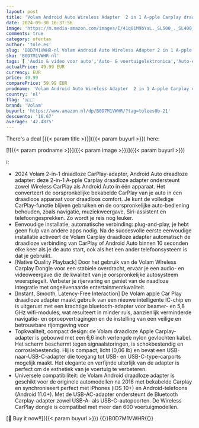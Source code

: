 ```yaml
---
layout: post
title: 'Volam Android Auto Wireless Adapter  2 in 1 A-pple Carplay draadloze adapter  plug-and-play  uitgerust met een geïntegreerde 5 8 GHz chip  lage latentie  compatibel met auto s vanaf 2016+  IOS'
date: 2024-09-30 16:37:56
image: 'https://m.media-amazon.com/images/I/41q01M9bYaL._SL500_._SL400_.jpg'
comments: true
category: ofertas
author: 'tole.es'
slug: 'B0D7M1VWHR-nl Volam Android Auto Wireless Adapter 2 in 1 A-pple Carplay...'
sku: 'B0D7M1VWHR-nl'
tags: [ 'Audio & video voor auto','Auto- & voertuigelektronica','Auto-elektronica','Digitale media-ontvangers voor auto','Elektronica','volam','🇳🇱', ]
actualPrice: 49.99 EUR
currency: EUR
price: 49.99
comparePrice: 59.99 EUR
prodname: 'Volam Android Auto Wireless Adapter  2 in 1 A-pple Carplay draadloze adapter  plug-and-play  uitgerust met een geïntegreerde 5 8 GHz chip  lage latentie  compatibel met auto s vanaf 2016+  IOS'
country: 'nl'
flag: '🇳🇱'
brand: 'Volam'
buyurl: 'https://www.amazon.nl/dp/B0D7M1VWHR/?tag=tolees0b-21'
descuento: '16.67'
average: '42.4875'
---
```


There's a deal [{{< param title >}}]({{< param buyurl >}})  here:

[![{{< param prodname >}}]({{< param image >}})]({{< param buyurl >}})

ℹ️:

- 2024 Volam 2-in-1 draadloze CarPlay-adapter, Android Auto draadloze adapter: deze 2-in-1 A-pple Carplay draadloze adapter ondersteunt zowel Wireless CarPlay als Android Auto in één apparaat. Het converteert de oorspronkelijke bekabelde CarPlay van je auto in een draadloos apparaat voor draadloos comfort. Je kunt de volledige CarPlay-functie blijven gebruiken en de oorspronkelijke auto-bediening behouden, zoals navigatie, muziekweergave, Siri-assistent en telefoongesprekken. Zo wordt je reis nog leuker.
- Eenvoudige installatie, automatische verbinding: plug-and-play, je hebt geen hulp van andere apps nodig. Na de succesvolle eerste eenvoudige installatie activeert de Volam Carplay draadloze adapter automatisch de draadloze verbinding van CarPlay of Android Auto binnen 10 seconden elke keer als je de auto start, ook als het een ander telefoonsysteem is dat je gebruikt.
- [Native Quality Playback] Door het gebruik van de Volam Wireless Carplay Dongle voor een stabiele overdracht, ervaar je een audio- en videoweergave die de kwaliteit van je oorspronkelijke autosysteem weerspiegelt. Verbeter je rijervaring en geniet van de naadloze integratie met ongeëvenaarde entertainmentkwaliteit.
- [Instant, Smooth, Latency-Free Interaction] De Volam apple Car Play draadloze adapter maakt gebruik van een nieuwe intelligente IC-chip en is uitgerust met een krachtige bluetooth-adapter voor beamer- en 5,8 GHz wifi-modules, wat resulteert in minder ruis, aanzienlijk verminderde navigatie- en oproepvertragingen en de instelling van een veilige en betrouwbare rijomgeving voor
- Topkwaliteit, compact design: de Volam draadloze Apple Carplay-adapter is gebouwd met een 6,6 inch verlengde nylon gevlochten kabel. Het scherm beschermt tegen signaalstoringen, is schokbestendig en corrosiebestendig. Hij is compact, licht (0,06 lb) en bevat een USB-naar-USB-C-adapter die toegang tot USB- en USB-C-type-carports mogelijk maakt. Het elegante en verfijnde uiterlijk van de adapter is perfect om de esthetiek van je voertuig te verbeteren.
- Universele compatibiliteit: de Volam Android draadloze adapter is geschikt voor de originele automodellen na 2016 met bekabelde Carplay en synchroniseert perfect met iPhones (iOS 10+) en Android-telefoons (Android 11.0+). Met de USB-AC-adapter ondersteunt de Bluetooth Carplay-adapter zowel USB-A- als USB-C-autopoorten. De Wireless CarPlay dongle is compatibel met meer dan 600 voertuigmodellen.

[🛒 Buy it now!!]({{< param buyurl >}})
{{<world>}}B0D7M1VWHR{{</world>}}
